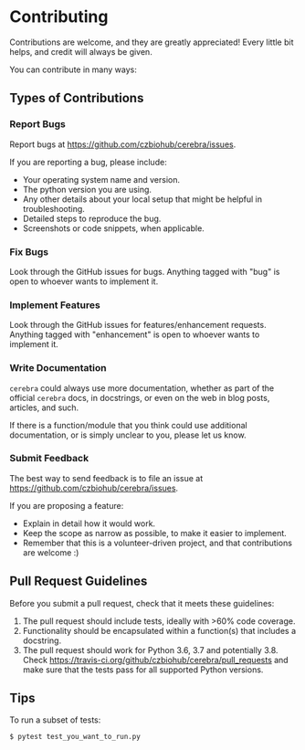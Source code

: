 Contributing
============

Contributions are welcome, and they are greatly appreciated! Every little bit helps, and credit will always be given.

You can contribute in many ways:

Types of Contributions
----------------------

### Report Bugs

Report bugs at https://github.com/czbiohub/cerebra/issues.

If you are reporting a bug, please include:

-   Your operating system name and version.
-   The python version you are using. 
-   Any other details about your local setup that might be helpful in troubleshooting.
-   Detailed steps to reproduce the bug.
-   Screenshots or code snippets, when applicable. 

### Fix Bugs

Look through the GitHub issues for bugs. Anything tagged with "bug" is open to whoever wants to implement it.

### Implement Features

Look through the GitHub issues for features/enhancement requests. Anything tagged with "enhancement" is open to whoever wants to implement it.

### Write Documentation

`cerebra` could always use more documentation, whether as
part of the official `cerebra` docs, in docstrings, or
even on the web in blog posts, articles, and such.

If there is a function/module that you think could use additional documentation, or is simply unclear to you, please let us know. 

### Submit Feedback

The best way to send feedback is to file an issue at https://github.com/czbiohub/cerebra/issues.

If you are proposing a feature:

-   Explain in detail how it would work.
-   Keep the scope as narrow as possible, to make it easier to implement.
-   Remember that this is a volunteer-driven project, and that contributions are welcome :)

Pull Request Guidelines
-----------------------

Before you submit a pull request, check that it meets these guidelines:

1.  The pull request should include tests, ideally with >60% code coverage. 
2.  Functionality should be encapsulated within a function(s) that includes a docstring. 
3.  The pull request should work for Python 3.6, 3.7 and potentially 3.8. Check
    https://travis-ci.org/github/czbiohub/cerebra/pull_requests and make sure that the tests pass
    for all supported Python versions.

Tips
----

To run a subset of tests:

    $ pytest test_you_want_to_run.py

